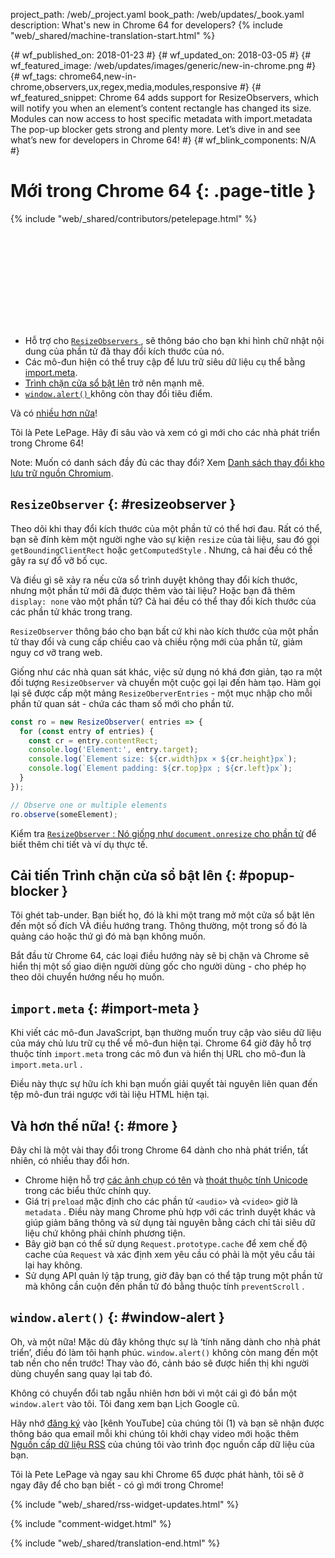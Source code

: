project_path: /web/_project.yaml
book_path: /web/updates/_book.yaml
description: What's new in Chrome 64 for developers?
{% include "web/_shared/machine-translation-start.html" %}

{# wf_published_on: 2018-01-23 #}
{# wf_updated_on: 2018-03-05 #}
{# wf_featured_image: /web/updates/images/generic/new-in-chrome.png #}
{# wf_tags: chrome64,new-in-chrome,observers,ux,regex,media,modules,responsive #}
{# wf_featured_snippet: Chrome 64 adds support for ResizeObservers, which will notify you when an element’s content rectangle has changed its size. Modules can now access to host specific metadata with import.metadata The pop-up blocker gets strong and plenty more. Let’s dive in and see what’s new for developers in Chrome 64! #}
{# wf_blink_components: N/A #}

# Mới trong Chrome 64 {: .page-title }

{% include "web/_shared/contributors/petelepage.html" %}

<div class="clearfix"></div>

<div class="video-wrapper">  <iframe class="devsite-embedded-youtube-video" data-video-id="y5sb-icqOyg"
          data-autohide="1" data-showinfo="0" frameborder="0" allowfullscreen>
  </iframe>
</div>

* Hỗ trợ cho [`ResizeObservers` ](#resizeobserver), sẽ thông báo cho bạn khi hình chữ nhật nội dung của phần tử đã thay đổi kích thước của nó.
* Các mô-đun hiện có thể truy cập để lưu trữ siêu dữ liệu cụ thể bằng [import.meta](#import-meta).
* [Trình chặn cửa sổ bật lên](#popup-blocker) trở nên mạnh mẽ.
* [`window.alert()` ](#window-alert) không còn thay đổi tiêu điểm.

Và có [nhiều hơn nữa](#more)!

Tôi là Pete LePage. Hãy đi sâu vào và xem có gì mới cho các nhà phát triển trong Chrome 64!

<div class="clearfix"></div>

Note: Muốn có danh sách đầy đủ các thay đổi? Xem [Danh sách thay đổi kho lưu trữ nguồn Chromium](https://chromium.googlesource.com/chromium/src/+log/63.0.3239.84..64.0.3282.140).

## `ResizeObserver` {: #resizeobserver }

Theo dõi khi thay đổi kích thước của một phần tử có thể hơi đau. Rất có thể, bạn sẽ đính kèm một người nghe vào sự kiện `resize` của tài liệu, sau đó gọi `getBoundingClientRect` hoặc `getComputedStyle` . Nhưng, cả hai đều có thể gây ra sự đổ vỡ bố cục.

Và điều gì sẽ xảy ra nếu cửa sổ trình duyệt không thay đổi kích thước, nhưng một phần tử mới đã được thêm vào tài liệu? Hoặc bạn đã thêm `display: none` vào một phần tử? Cả hai đều có thể thay đổi kích thước của các phần tử khác trong trang.

`ResizeObserver` thông báo cho bạn bất cứ khi nào kích thước của một phần tử thay đổi và cung cấp chiều cao và chiều rộng mới của phần tử, giảm nguy cơ vỡ trang web.

Giống như các nhà quan sát khác, việc sử dụng nó khá đơn giản, tạo ra một đối tượng `ResizeObserver` và chuyển một cuộc gọi lại đến hàm tạo. Hàm gọi lại sẽ được cấp một mảng `ResizeOberverEntries` - một mục nhập cho mỗi phần tử quan sát - chứa các tham số mới cho phần tử.

```js
const ro = new ResizeObserver( entries => {
  for (const entry of entries) {
    const cr = entry.contentRect;
    console.log('Element:', entry.target);
    console.log(`Element size: ${cr.width}px × ${cr.height}px`);
    console.log(`Element padding: ${cr.top}px ; ${cr.left}px`);
  }
});

// Observe one or multiple elements
ro.observe(someElement);
```

Kiểm tra [`ResizeObserver` : Nó giống như `document.onresize` cho phần tử](/web/updates/2016/10/resizeobserver) để biết thêm chi tiết và ví dụ thực tế.


## Cải tiến Trình chặn cửa sổ bật lên {: #popup-blocker }

Tôi ghét tab-under. Bạn biết họ, đó là khi một trang mở một cửa sổ bật lên đến một số đích VÀ điều hướng trang. Thông thường, một trong số đó là quảng cáo hoặc thứ gì đó mà bạn không muốn.

Bắt đầu từ Chrome 64, các loại điều hướng này sẽ bị chặn và Chrome sẽ hiển thị một số giao diện người dùng gốc cho người dùng - cho phép họ theo dõi chuyển hướng nếu họ muốn.


## `import.meta` {: #import-meta }

Khi viết các mô-đun JavaScript, bạn thường muốn truy cập vào siêu dữ liệu của máy chủ lưu trữ cụ thể về mô-đun hiện tại. Chrome 64 giờ đây hỗ trợ thuộc tính `import.meta` trong các mô đun và hiển thị URL cho mô-đun là `import.meta.url` .

Điều này thực sự hữu ích khi bạn muốn giải quyết tài nguyên liên quan đến tệp mô-đun trái ngược với tài liệu HTML hiện tại.


## Và hơn thế nữa! {: #more }

Đây chỉ là một vài thay đổi trong Chrome 64 dành cho nhà phát triển, tất nhiên, có nhiều thay đổi hơn.

* Chrome hiện hỗ trợ [các ảnh chụp có tên](/web/updates/2017/07/upcoming-regexp-features#named_captures) và [thoát thuộc tính Unicode](/web/updates/2017/07/upcoming-regexp-features#unicode_property_escapes) trong các biểu thức chính quy.
* Giá trị `preload` mặc định cho các phần tử `<audio>` và `<video>` giờ là `metadata` . Điều này mang Chrome phù hợp với các trình duyệt khác và giúp giảm băng thông và sử dụng tài nguyên bằng cách chỉ tải siêu dữ liệu chứ không phải chính phương tiện.
* Bây giờ bạn có thể sử dụng `Request.prototype.cache` để xem chế độ cache của `Request` và xác định xem yêu cầu có phải là một yêu cầu tải lại hay không.
* Sử dụng API quản lý tập trung, giờ đây bạn có thể tập trung một phần tử mà không cần cuộn đến phần tử đó bằng thuộc tính `preventScroll` .

## `window.alert()` {: #window-alert }

Oh, và một nữa! Mặc dù đây không thực sự là ‘tính năng dành cho nhà phát triển’, điều đó làm tôi hạnh phúc. `window.alert()` không còn mang đến một tab nền cho nền trước! Thay vào đó, cảnh báo sẽ được hiển thị khi người dùng chuyển sang quay lại tab đó.

Không có chuyển đổi tab ngẫu nhiên hơn bởi vì một cái gì đó bắn một `window.alert` vào tôi. Tôi đang xem bạn Lịch Google cũ.


Hãy nhớ [đăng ký](https://goo.gl/6FP1a5) vào [kênh YouTube] của chúng tôi (1) và bạn sẽ nhận được thông báo qua email mỗi khi chúng tôi khởi chạy video mới hoặc thêm [Nguồn cấp dữ liệu RSS](https://www.youtube.com/user/ChromeDevelopers/) của chúng tôi vào trình đọc nguồn cấp dữ liệu của bạn.


Tôi là Pete LePage và ngay sau khi Chrome 65 được phát hành, tôi sẽ ở ngay đây để cho bạn biết - có gì mới trong Chrome!

{% include "web/_shared/rss-widget-updates.html" %}

{% include "comment-widget.html" %}

{% include "web/_shared/translation-end.html" %}